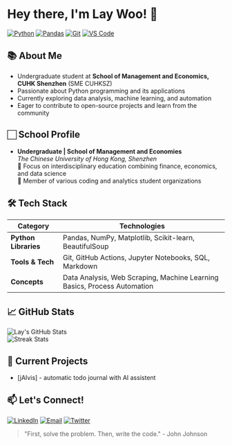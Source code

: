 # Hey there, I'm Lay Woo! 👋

[![Python](https://img.shields.io/badge/Python-3776AB?style=flat-square&logo=python&logoColor=white)](https://python.org)
[![Pandas](https://img.shields.io/badge/Pandas-150458?style=flat-square&logo=pandas&logoColor=white)](https://pandas.pydata.org)
[![Git](https://img.shields.io/badge/Git-F05032?style=flat-square&logo=git&logoColor=white)](https://git-scm.com)
[![VS Code](https://img.shields.io/badge/VS_Code-007ACC?style=flat-square&logo=visual-studio-code&logoColor=white)](https://code.visualstudio.com)

## 📚 About Me
- Undergraduate student at **School of Management and Economics, CUHK Shenzhen** (SME CUHKSZ)
- Passionate about Python programming and its applications
- Currently exploring data analysis, machine learning, and automation
- Eager to contribute to open-source projects and learn from the community

## 🏻 School Profile
- **Undergraduate | School of Management and Economies**  
*The Chinese University of Hong Kong, Shenzhen*  
🔹 Focus on interdisciplinary education combining finance, economics, and data science  
🔹 Member of various coding and analytics student organizations

## 🛠️ Tech Stack
| Category          | Technologies                                                                 |
|--------------------|-----------------------------------------------------------------------------|
| **Python Libraries**  | Pandas, NumPy, Matplotlib, Scikit-learn, BeautifulSoup                     |
| **Tools & Tech**     | Git, GitHub Actions, Jupyter Notebooks, SQL, Markdown                      |
| **Concepts**         | Data Analysis, Web Scraping, Machine Learning Basics, Process Automation   |

## 📈 GitHub Stats
![Lay's GitHub Stats](https://github-readme-stats.vercel.app/api?username=0x3st&show_icons=true&theme=default)  
![Streak Stats](https://github-readme-streak-stats.herokuapp.com/?user=0x3st)

## 🚀 Current Projects
- [jAIvis] - automatic todo journal with AI assistent

## 📫 Let's Connect!
[![LinkedIn](https://img.shields.io/badge/LinkedIn-0077B5?style=for-the-badge&logo=linkedin&logoColor=white)](https://www.linkedin.com/in/%E7%A3%8A-%E5%90%B4-9a6b41353/)
[![Email](https://img.shields.io/badge/Email-D14836?style=for-the-badge&logo=gmail&logoColor=white)](mailto:findmethroughemail@gmail.com)
[![Twitter](https://img.shields.io/badge/Twitter-1DA1F2?style=for-the-badge&logo=twitter&logoColor=white)](https://twitter.com/laywoooooo)

> "First, solve the problem. Then, write the code." - John Johnson

